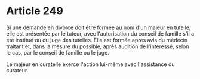 # Article 249

Si une demande en divorce doit être formée au nom d'un majeur en tutelle, elle est présentée par le tuteur, avec l'autorisation du conseil de famille s'il a été institué ou du juge des tutelles. Elle est formée après avis du médecin traitant et, dans la mesure du possible, après audition de l'intéressé, selon le cas, par le conseil de famille ou le juge.

Le majeur en curatelle exerce l'action lui-même avec l'assistance du curateur.
